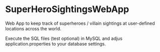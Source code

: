 # SuperHeroSightingsWebApp
Web App to keep track of superheroes / villain sightings at user-defined locations across the world.

Execute the SQL files (test optional) in MySQL and adjus application.properties to your database settings.
